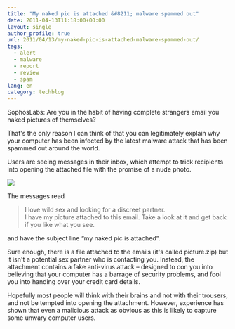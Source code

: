 ```yaml
---
title: "My naked pic is attached &#8211; malware spammed out"
date: 2011-04-13T11:18:00+00:00
layout: single
author_profile: true
url: 2011/04/13/my-naked-pic-is-attached-malware-spammed-out/
tags:
  - alert
  - malware
  - report
  - review
  - spam
lang: en
category: techblog
---
```

SophosLabs: Are you in the habit of having complete strangers email you naked pictures of themselves?

That's the only reason I can think of that you can legitimately explain why your computer has been infected by the latest malware attack that has been spammed out around the world.

Users are seeing messages in their inbox, which attempt to trick recipients into opening the attached file with the promise of a nude photo.

[![](http://4.bp.blogspot.com/-16Mw_4n8TSw/TaV_IM14PfI/AAAAAAAAD08/itVFn5GQDgU/s1600/naked-pic.jpg)](http://4.bp.blogspot.com/-16Mw_4n8TSw/TaV_IM14PfI/AAAAAAAAD08/itVFn5GQDgU/s1600/naked-pic.jpg)

The messages read

> I love wild sex and looking for a discreet partner.  
> I have my picture attached to this email. Take a look at it and get back if you like what you see.

and have the subject line “my naked pic is attached”.

Sure enough, there is a file attached to the emails (it's called picture.zip) but it isn't a potential sex partner who is contacting you. Instead, the attachment contains a fake anti-virus attack – designed to con you into believing that your computer has a barrage of security problems, and fool you into handing over your credit card details.

Hopefully most people will think with their brains and not with their trousers, and not be tempted into opening the attachment. However, experience has shown that even a malicious attack as obvious as this is likely to capture some unwary computer users.